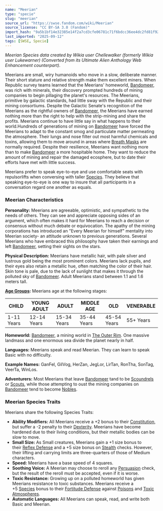 ```yaml
---
name: "Meerian"
type: "specie"
slug: "meerian"
source_url: "https://swse.fandom.com/wiki/Meerian"
source_license: "CC BY-SA 3.0 (Fandom)"
import_hash: "9a5b1bf14e32385e14f2a7cd3cfe06781c71f6bdcc36ee4dc2fd81f92a2adac3"
last_imported: "2025-09-12"
tags: [SWSE, Specie]
---
```

*Meerian Species data created by Wikia user Chellewalker (formerly Wikia user Lukewarner) (Converted from its Ultimate Alien Anthology Web Enhancement counterpart).*

Meerians are small, wiry humanoids who move in a slow, deliberate manner. Their short stature and relative strength make them excellent miners. When Republic survey teams learned that the Meerians' homeworld, [Bandomeer](https://swse.fandom.com/wiki/Bandomeer), was rich with minerals, their discovery prompted hundreds of mining companies to begin pillaging the planet's resources. The Meerians, primitive by galactic standards, had little sway with the Republic and their mining consortiums. Despite the Galactic Senate's recognition of the Meerians as the rightful owners of [Bandomeer](https://swse.fandom.com/wiki/Bandomeer), the Meerians have earned nothing more than the right to help with the strip-mining and share the profits. Meerians continue to have little say in what happens to their world.Hundreds of generations of mining on [Bandomeer](https://swse.fandom.com/wiki/Bandomeer) have forced the Meerians to adapt to the constant smog and particulate matter permeating the atmosphere. Their lungs and nose filter out most harmful chemicals and toxins, allowing them to move around in areas where [Breath Masks](https://swse.fandom.com/wiki/Breath_Mask) are normally required. Despite their resilience, Meerians want nothing more than to make [Bandomeer](https://swse.fandom.com/wiki/Bandomeer) a more hospitable home. They want to reduce the amount of mining and repair the damaged ecosphere, but to date their efforts have met with little success.

Meerians prefer to speak eye-to-eye and use comfortable seats with repulsorlifts when conversing with taller [Species](https://swse.fandom.com/wiki/Species). They believe that speaking eye-to-eye is one way to insure that all participants in a conversation regard one another as equals.

### Meerian Characteristics
**Personality:** Meerians are agreeable, optimistic, and sympathetic to the needs of others. They can see and appreciate opposing sides of an argument, which often makes it hard for Meerians to reach a decision or consensus without much debate or equivocation. The apathy of the mining corporations has introduced an "Every Meerian for himself" mentality into Meerian society- an attitude unknown to previous generations. Several Meerians who have embraced this philosophy have taken their earnings and left [Bandomeer](https://swse.fandom.com/wiki/Bandomeer), setting their sights on the stars.

**Physical Description:** Meerians have metallic hair, with pale silver and lustrous gold being the most prominent colors. Meerians lack pupils, and their eyes also retain a metallic hue, often matching the color of their hair. Skin tone is pale, due to the lack of sunlight that makes it through the polluted sky of [Bandomeer](https://swse.fandom.com/wiki/Bandomeer). Adult Meerians stand between 1.1 and 1.6 meters tall.

**[Age Groups](https://swse.fandom.com/wiki/Age_Groups):** Meerians age at the following stages:

| CHILD | YOUNG ADULT | ADULT | MIDDLE AGE | OLD | VENERABLE |
| --- | --- | --- | --- | --- | --- |
| 1-11 Years | 12-14 Years | 15-34 Years | 35-44 Years | 45-54 Years | 55+ Years |

**Homeworld:** [Bandomeer](https://swse.fandom.com/wiki/Bandomeer), a mining world in [The Outer Rim](https://swse.fandom.com/wiki/The_Outer_Rim). One massive landmass and one enormous sea divide the planet nearly in half.

**Languages:** Meerians speak and read Meerian. They can learn to speak Basic with no difficulty.

**Example Names:** GanFel, GilVog, HerZan, JegLor, LirTan, RonTha, SonTag, VeerTa, WinLos.

**Adventurers:** Most Meerians that leave [Bandomeer](https://swse.fandom.com/wiki/Bandomeer) tand to be [Scoundrels](https://swse.fandom.com/wiki/Scoundrels) or [Scouts](https://swse.fandom.com/wiki/Scouts), while those attempting to oust the mining companies on [Bandomeer](https://swse.fandom.com/wiki/Bandomeer) tend to become [Nobles](https://swse.fandom.com/wiki/Nobles). 

### Meerian Species Traits
Meerians share the following Species Traits:
- **Ability Modifiers:** All Meerians receive a +2 bonus to their [Constitution](https://swse.fandom.com/wiki/Constitution), but suffer a -2 penalty to their [Dexterity](https://swse.fandom.com/wiki/Dexterity). Meerians have become hardened due to their living conditions, but their metallic bodies can be slow to move.
- **Small Size:** As Small creatures, Meerians gain a +1 size bonus to their [Reflex Defense](https://swse.fandom.com/wiki/Reflex_Defense) and a +5 size bonus on [Stealth](https://swse.fandom.com/wiki/Stealth) checks. However, their lifting and carrying limits are three-quarters of those of Medium characters.
- **Speed:** Meerians have a base speed of 4 squares.
- **Soothing Voice:** A Meerian may choose to reroll any [Persuasion](https://swse.fandom.com/wiki/Persuasion) check, but the result of the reroll must be accepted, even if it is worse.
- **Toxic Resistance:** Growing up on a polluted homeworld has given Meerians resistance to toxic substances. Meerians receive a +5 [Species](https://swse.fandom.com/wiki/Species) bonus to their [Fortitude Defense](https://swse.fandom.com/wiki/Fortitude_Defense) against [Poisons](https://swse.fandom.com/wiki/Poisons) and [Toxic Atmospheres](https://swse.fandom.com/wiki/Toxic_Atmospheres).
- **Automatic Languages:** All Meerians can speak, read, and write both Basic and Meerian.